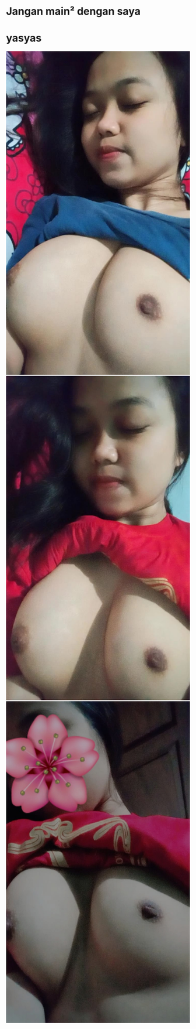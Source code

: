 # Jangan main² dengan saya
# yasyas
<img src="https://raw.githubusercontent.com/Junaedie7/junaedie7.github.io/main/IMG_20221014_093646.jpg">
<img src="https://raw.githubusercontent.com/Junaedie7/junaedie7.github.io/main/IMG_20221014_095031.jpg">
<img src="https://raw.githubusercontent.com/Junaedie7/junaedie7.github.io/main/1651495215607.jpg">
